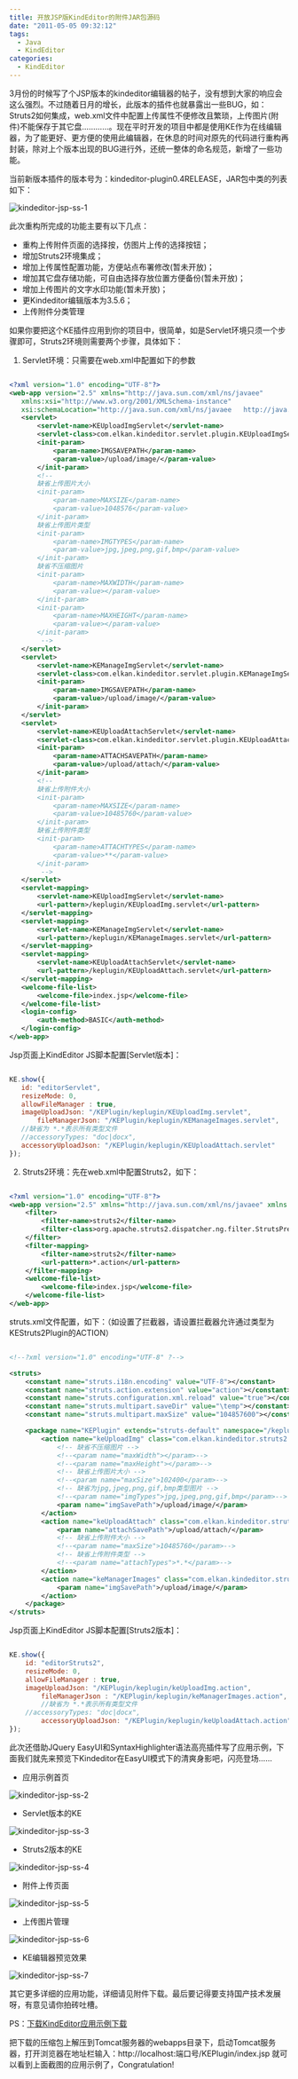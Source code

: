 ```yaml
---
title: 开放JSP版KindEditor的附件JAR包源码
date: "2011-05-05 09:32:12"
tags: 
  - Java
  - KindEditor
categories:
  - KindEditor
---
```


3月份的时候写了个JSP版本的kindeditor编辑器的帖子，没有想到大家的响应会这么强烈。不过随着日月的增长，此版本的插件也就暴露出一些BUG，如：Struts2如何集成，web.xml文件中配置上传属性不便修改且繁琐，上传图片(附件)不能保存于其它盘…………。现在平时开发的项目中都是使用KE作为在线编辑器，为了能更好、更方便的使用此编辑器，在休息的时间对原先的代码进行重构再封装，除对上个版本出现的BUG进行外，还统一整体的命名规范，新增了一些功能。

<!-- more -->
 
当前新版本插件的版本号为：kindeditor-plugin0.4RELEASE，JAR包中类的列表如下：
 
 ![kindeditor-jsp-ss-1](http://7xi700.com1.z0.glb.clouddn.com/kindeditor-jsp-ss-1.png-alias)
 
 此次重构所完成的功能主要有以下几点：
* 重构上传附件页面的选择按，仿图片上传的选择按钮；
* 增加Struts2环境集成；
* 增加上传属性配置功能，方便站点布署修改(暂未开放)；
* 增加其它盘存储功能，可自由选择存放位置方便备份(暂未开放)；
* 增加上传图片的文字水印功能(暂未开放)；
* 更Kindeditor编辑版本为3.5.6；
* 上传附件分类管理
 
如果你要把这个KE插件应用到你的项目中，很简单，如是Servlet环境只须一个步骤即可，Struts2环境则需要两个步骤，具体如下：
 
1. Servlet环境：只需要在web.xml中配置如下的参数
 
 ```xml
 
<?xml version="1.0" encoding="UTF-8"?>
<web-app version="2.5" xmlns="http://java.sun.com/xml/ns/javaee"
	xmlns:xsi="http://www.w3.org/2001/XMLSchema-instance"
	xsi:schemaLocation="http://java.sun.com/xml/ns/javaee   http://java.sun.com/xml/ns/javaee/web-app_2_5.xsd">	
	<servlet>
		<servlet-name>KEUploadImgServlet</servlet-name>
		<servlet-class>com.elkan.kindeditor.servlet.plugin.KEUploadImgServlet</servlet-class>
		<init-param>
			<param-name>IMGSAVEPATH</param-name>
			<param-value>/upload/image/</param-value>
		</init-param>
		<!-- 
		缺省上传图片大小
		<init-param>
			<param-name>MAXSIZE</param-name>
			<param-value>1048576</param-value>
		</init-param>
		缺省上传图片类型
		<init-param>
			<param-name>IMGTYPES</param-name>
			<param-value>jpg,jpeg,png,gif,bmp</param-value>
		</init-param>
		缺省不压缩图片
		<init-param>
			<param-name>MAXWIDTH</param-name>
			<param-value></param-value>
		</init-param>
		<init-param>
			<param-name>MAXHEIGHT</param-name>
			<param-value></param-value>
		</init-param>
		 -->
	</servlet>
	<servlet>
		<servlet-name>KEManageImgServlet</servlet-name>
		<servlet-class>com.elkan.kindeditor.servlet.plugin.KEManageImgServlet</servlet-class>
		<init-param>
			<param-name>IMGSAVEPATH</param-name>
			<param-value>/upload/image/</param-value>
		</init-param>
	</servlet>
	<servlet>
		<servlet-name>KEUploadAttachServlet</servlet-name>
		<servlet-class>com.elkan.kindeditor.servlet.plugin.KEUploadAttachServlet</servlet-class>
		<init-param>
			<param-name>ATTACHSAVEPATH</param-name>
			<param-value>/upload/attach/</param-value>
		</init-param>
		<!-- 
		缺省上传附件大小
		<init-param>
			<param-name>MAXSIZE</param-name>
			<param-value>10485760</param-value>
		</init-param>
		缺省上传附件类型
		<init-param>
			<param-name>ATTACHTYPES</param-name>
			<param-value>**</param-value>
		</init-param>
		 -->
	</servlet>
	<servlet-mapping>
		<servlet-name>KEUploadImgServlet</servlet-name>
		<url-pattern>/keplugin/KEUploadImg.servlet</url-pattern>
	</servlet-mapping>
	<servlet-mapping>
		<servlet-name>KEManageImgServlet</servlet-name>
		<url-pattern>/keplugin/KEManageImages.servlet</url-pattern>
	</servlet-mapping>
	<servlet-mapping>
		<servlet-name>KEUploadAttachServlet</servlet-name>
		<url-pattern>/keplugin/KEUploadAttach.servlet</url-pattern>
	</servlet-mapping>
	<welcome-file-list>
		<welcome-file>index.jsp</welcome-file>
	</welcome-file-list>
	<login-config>
		<auth-method>BASIC</auth-method>
	</login-config>
</web-app>
 
 ```

Jsp页面上KindEditor JS脚本配置[Servlet版本]：

 ```javascript
 
 KE.show({
	id: "editorServlet",
	resizeMode: 0,
	allowFileManager : true,
	imageUploadJson: "/KEPlugin/keplugin/KEUploadImg.servlet",
        fileManagerJson: "/KEPlugin/keplugin/KEManageImages.servlet",
	//缺省为 *.*表示所有类型文件
	//accessoryTypes: "doc|docx",
	accessoryUploadJson: "/KEPlugin/keplugin/KEUploadAttach.servlet"    		
});

```
2. Struts2环境：先在web.xml中配置Struts2，如下：

```xml

<?xml version="1.0" encoding="UTF-8"?>
<web-app version="2.5" xmlns="http://java.sun.com/xml/ns/javaee" xmlns:xsi="http://www.w3.org/2001/XMLSchema-instance" xsi:schemalocation="http://java.sun.com/xml/ns/javaee   http://java.sun.com/xml/ns/javaee/web-app_2_5.xsd">
	<filter>
		<filter-name>struts2</filter-name>
		<filter-class>org.apache.struts2.dispatcher.ng.filter.StrutsPrepareAndExecuteFilter</filter-class>	
	</filter>
	<filter-mapping>
		<filter-name>struts2</filter-name>
		<url-pattern>*.action</url-pattern>
	</filter-mapping>
	<welcome-file-list>
		<welcome-file>index.jsp</welcome-file>
	</welcome-file-list>
</web-app>

```

struts.xml文件配置，如下：（如设置了拦截器，请设置拦截器允许通过类型为KEStruts2Plugin的ACTION）

```xml

<!--?xml version="1.0" encoding="UTF-8" ?-->

<struts>
	<constant name="struts.i18n.encoding" value="UTF-8"></constant>
	<constant name="struts.action.extension" value="action"></constant>
	<constant name="struts.configuration.xml.reload" value="true"></constant>
	<constant name="struts.multipart.saveDir" value="\temp"></constant>
	<constant name="struts.multipart.maxSize" value="104857600"></constant>

	<package name="KEPlugin" extends="struts-default" namespace="/keplugin">
		<action name="keUploadImg" class="com.elkan.kindeditor.struts2.plugin.KEUploadImgAction">
			<!-- 缺省不压缩图片 -->
			<!--<param name="maxWidth"></param>-->
			<!--<param name="maxHeight"></param>-->
			<!-- 缺省上传图片大小 -->
			<!--<param name="maxSize">102400</param>-->
			<!-- 缺省为jpg,jpeg,png,gif,bmp类型图片 -->
			<!--<param name="imgTypes">jpg,jpeg,png,gif,bmp</param>-->
			<param name="imgSavePath">/upload/image/</param>
		</action>
		<action name="keUploadAttach" class="com.elkan.kindeditor.struts2.plugin.KEUploadAttachAction">
			<param name="attachSavePath">/upload/attach/</param>
			<!-- 缺省上传附件大小 -->
			<!--<param name="maxSize">10485760</param>-->
			<!-- 缺省上传附件类型 -->
			<!--<param name="attachTypes">*.*</param>-->
		</action>
		<action name="keManagerImages" class="com.elkan.kindeditor.struts2.plugin.KEManageImgAction">
			<param name="imgSavePath">/upload/image/</param>
		</action>
	</package>
</struts>

```

Jsp页面上KindEditor JS脚本配置[Struts2版本]：

```javascript

KE.show({
	id: "editorStruts2",
	resizeMode: 0,
	allowFileManager : true,
	imageUploadJson: "/KEPlugin/keplugin/keUploadImg.action",
    	fileManagerJson : "/KEPlugin/keplugin/keManagerImages.action",
    	//缺省为 *.*表示所有类型文件
	//accessoryTypes: "doc|docx",
        accessoryUploadJson: "/KEPlugin/keplugin/keUploadAttach.action"    		
});

```

此次还借助JQuery EasyUI和SyntaxHighlighter语法高亮插件写了应用示例，下面我们就先来预览下Kindeditor在EasyUI模式下的清爽身影吧，闪亮登场……

* 应用示例首页

![kindeditor-jsp-ss-2](http://7xi700.com1.z0.glb.clouddn.com/kindeditor-jsp-ss-2.png-alias)

* Servlet版本的KE

![kindeditor-jsp-ss-3](http://7xi700.com1.z0.glb.clouddn.com/kindeditor-jsp-ss-3.png-alias)

* Struts2版本的KE

![kindeditor-jsp-ss-4](http://7xi700.com1.z0.glb.clouddn.com/kindeditor-jsp-ss-4.png-alias)

* 附件上传页面

![kindeditor-jsp-ss-5](http://7xi700.com1.z0.glb.clouddn.com/kindeditor-jsp-ss-5.png-alias)

* 上传图片管理

![kindeditor-jsp-ss-6](http://7xi700.com1.z0.glb.clouddn.com/kindeditor-jsp-ss-6.png-alias)

* KE编辑器预览效果

![kindeditor-jsp-ss-7](http://7xi700.com1.z0.glb.clouddn.com/kindeditor-jsp-ss-7.png-alias)

其它更多详细的应用功能，详细请见附件下载。最后要记得要支持国产技术发展呀，有意见请你拍砖吐槽。

PS：[下载KindEditor应用示例下载](http://download.csdn.net/download/lisenhui_19/3689869)
 
 把下载的压缩包上解压到Tomcat服务器的webapps目录下，启动Tomcat服务器，打开浏览器在地址栏输入：http://localhost:端口号/KEPlugin/index.jsp 就可以看到上面截图的应用示例了，Congratulation! 
